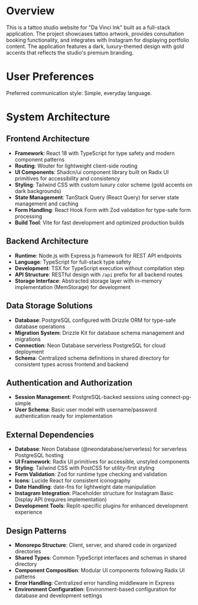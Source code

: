 # Overview

This is a tattoo studio website for "Da Vinci Ink" built as a full-stack application. The project showcases tattoo artwork, provides consultation booking functionality, and integrates with Instagram for displaying portfolio content. The application features a dark, luxury-themed design with gold accents that reflects the studio's premium branding.

# User Preferences

Preferred communication style: Simple, everyday language.

# System Architecture

## Frontend Architecture
- **Framework**: React 18 with TypeScript for type safety and modern component patterns
- **Routing**: Wouter for lightweight client-side routing
- **UI Components**: Shadcn/ui component library built on Radix UI primitives for accessibility and consistency
- **Styling**: Tailwind CSS with custom luxury color scheme (gold accents on dark backgrounds)
- **State Management**: TanStack Query (React Query) for server state management and caching
- **Form Handling**: React Hook Form with Zod validation for type-safe form processing
- **Build Tool**: Vite for fast development and optimized production builds

## Backend Architecture
- **Runtime**: Node.js with Express.js framework for REST API endpoints
- **Language**: TypeScript for full-stack type safety
- **Development**: TSX for TypeScript execution without compilation step
- **API Structure**: RESTful design with `/api` prefix for all backend routes
- **Storage Interface**: Abstracted storage layer with in-memory implementation (MemStorage) for development

## Data Storage Solutions
- **Database**: PostgreSQL configured with Drizzle ORM for type-safe database operations
- **Migration System**: Drizzle Kit for database schema management and migrations
- **Connection**: Neon Database serverless PostgreSQL for cloud deployment
- **Schema**: Centralized schema definitions in shared directory for consistent types across frontend and backend

## Authentication and Authorization
- **Session Management**: PostgreSQL-backed sessions using connect-pg-simple
- **User Schema**: Basic user model with username/password authentication ready for implementation

## External Dependencies
- **Database**: Neon Database (@neondatabase/serverless) for serverless PostgreSQL hosting
- **UI Framework**: Radix UI primitives for accessible, unstyled components
- **Styling**: Tailwind CSS with PostCSS for utility-first styling
- **Form Validation**: Zod for runtime type checking and validation
- **Icons**: Lucide React for consistent iconography
- **Date Handling**: date-fns for lightweight date manipulation
- **Instagram Integration**: Placeholder structure for Instagram Basic Display API (requires implementation)
- **Development Tools**: Replit-specific plugins for enhanced development experience

## Design Patterns
- **Monorepo Structure**: Client, server, and shared code in organized directories
- **Shared Types**: Common TypeScript interfaces and schemas in shared directory
- **Component Composition**: Modular UI components following Radix UI patterns
- **Error Handling**: Centralized error handling middleware in Express
- **Environment Configuration**: Environment-based configuration for database and development settings